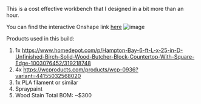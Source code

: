 This is a cost effective workbench that I designed in a bit more than an hour. 

You can find the interactive Onshape link [here](https://cad.onshape.com/documents/d04ac560b351d46ec07fe2f7/w/0dc3f7b042341aaaeb9d3097/e/dfd622480cf9555292314ee0)
![image](https://github.com/user-attachments/assets/471e73f0-5d04-43b4-b9fe-71b27ca8c895)

Products used in this build:
1. 1x https://www.homedepot.com/p/Hampton-Bay-6-ft-L-x-25-in-D-Unfinished-Birch-Solid-Wood-Butcher-Block-Countertop-With-Square-Edge-1003076452/319218748
2. 4x https://wcproducts.com/products/wcp-0936?variant=44155032568020
3. 1x PLA filament or similar
4. Spraypaint
5. Wood Stain
Total BOM: ~$300
